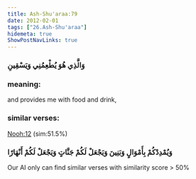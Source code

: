 ```yaml
---
title: Ash-Shu'araa:79
date: 2012-02-01
tags: ["26.Ash-Shu'araa"]
hidemeta: true 
ShowPostNavLinks: true 
---
```

### وَالَّذِي هُوَ يُطْعِمُنِي وَيَسْقِينِ
### meaning: 
and provides me with food and drink,
### similar verses: 

[Nooh:12](/71/12) (sim:51.5%)

### وَيُمْدِدْكُمْ بِأَمْوَالٍ وَبَنِينَ وَيَجْعَلْ لَكُمْ جَنَّاتٍ وَيَجْعَلْ لَكُمْ أَنْهَارًا

Our AI only can find similar verses with similarity score > 50% 



